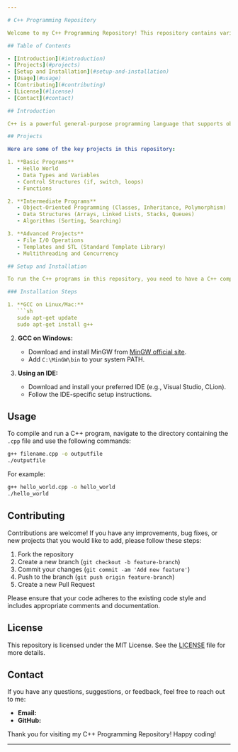 ```yaml
---

# C++ Programming Repository

Welcome to my C++ Programming Repository! This repository contains various C++ projects, code snippets, and exercises that I have worked on. It's a collection aimed at showcasing my learning journey, coding skills, and providing useful references for anyone interested in C++ programming.

## Table of Contents

- [Introduction](#introduction)
- [Projects](#projects)
- [Setup and Installation](#setup-and-installation)
- [Usage](#usage)
- [Contributing](#contributing)
- [License](#license)
- [Contact](#contact)

## Introduction

C++ is a powerful general-purpose programming language that supports object-oriented, procedural, and generic programming. It is widely used in software development, game development, real-time systems, and more. This repository contains various projects and code examples to help you learn and improve your C++ programming skills.

## Projects

Here are some of the key projects in this repository:

1. **Basic Programs**
   - Hello World
   - Data Types and Variables
   - Control Structures (if, switch, loops)
   - Functions

2. **Intermediate Programs**
   - Object-Oriented Programming (Classes, Inheritance, Polymorphism)
   - Data Structures (Arrays, Linked Lists, Stacks, Queues)
   - Algorithms (Sorting, Searching)

3. **Advanced Projects**
   - File I/O Operations
   - Templates and STL (Standard Template Library)
   - Multithreading and Concurrency

## Setup and Installation

To run the C++ programs in this repository, you need to have a C++ compiler installed on your system. We recommend using GCC (GNU Compiler Collection) or any modern IDE like Visual Studio, CLion, or Code::Blocks.

### Installation Steps

1. **GCC on Linux/Mac:**
   ```sh
   sudo apt-get update
   sudo apt-get install g++
   ```

2. **GCC on Windows:**
   - Download and install MinGW from [MinGW official site](http://www.mingw.org/).
   - Add `C:\MinGW\bin` to your system PATH.

3. **Using an IDE:**
   - Download and install your preferred IDE (e.g., Visual Studio, CLion).
   - Follow the IDE-specific setup instructions.

## Usage

To compile and run a C++ program, navigate to the directory containing the `.cpp` file and use the following commands:

```sh
g++ filename.cpp -o outputfile
./outputfile
```

For example:

```sh
g++ hello_world.cpp -o hello_world
./hello_world
```

## Contributing

Contributions are welcome! If you have any improvements, bug fixes, or new projects that you would like to add, please follow these steps:

1. Fork the repository
2. Create a new branch (`git checkout -b feature-branch`)
3. Commit your changes (`git commit -am 'Add new feature'`)
4. Push to the branch (`git push origin feature-branch`)
5. Create a new Pull Request

Please ensure that your code adheres to the existing code style and includes appropriate comments and documentation.

## License

This repository is licensed under the MIT License. See the [LICENSE](LICENSE) file for more details.

## Contact

If you have any questions, suggestions, or feedback, feel free to reach out to me:

- **Email:** 
- **GitHub:** 

Thank you for visiting my C++ Programming Repository! Happy coding!

---
```

